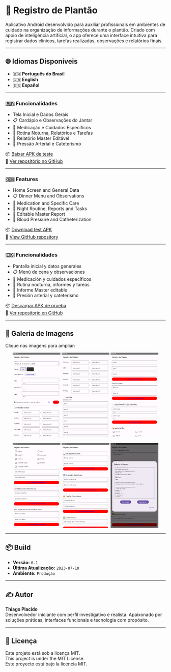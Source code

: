 # 🏥 Registro de Plantão

Aplicativo Android desenvolvido para auxiliar profissionais em ambientes de cuidado na organização de informações durante o plantão. Criado com apoio de inteligência artificial, o app oferece uma interface intuitiva para registrar dados clínicos, tarefas realizadas, observações e relatórios finais.

---

## 🌐 Idiomas Disponíveis

- 🇧🇷 **Português do Brasil**
- 🇬🇧 **English**
- 🇪🇸 **Español**

---

### 🇧🇷 Funcionalidades

- Tela Inicial e Dados Gerais  
- 📋 Cardápio e Observações do Jantar  
- 💊 Medicação e Cuidados Específicos  
- 🌙 Rotina Noturna, Relatórios e Tarefas  
- 📘 Relatório Master Editável  
- 💉 Pressão Arterial e Cateterismo  

📦 [Baixar APK de teste](app-debug.apk)  
🔗 [Ver repositório no GitHub](https://github.com/thiagoplacido/registro-plantao)

---

### 🇬🇧 Features

- Home Screen and General Data  
- 📋 Dinner Menu and Observations  
- 💊 Medication and Specific Care  
- 🌙 Night Routine, Reports and Tasks  
- 📘 Editable Master Report  
- 💉 Blood Pressure and Catheterization  

📦 [Download test APK](app-debug.apk)  
🔗 [View GitHub repository](https://github.com/thiagoplacido/registro-plantao)

---

### 🇪🇸 Funcionalidades

- Pantalla inicial y datos generales  
- 📋 Menú de cena y observaciones  
- 💊 Medicación y cuidados específicos  
- 🌙 Rutina nocturna, informes y tareas  
- 📘 Informe Master editable  
- 💉 Presión arterial y cateterismo  

📦 [Descargar APK de prueba](app-debug.apk)  
🔗 [Ver repositorio en GitHub](https://github.com/thiagoplacido/registro-plantao)

---

## 📸 Galeria de Imagens

Clique nas imagens para ampliar:

<p align="center">
  <a href="screenshots/1.png"><img src="screenshots/1.png" width="150" /></a>
  <a href="screenshots/2.png"><img src="screenshots/2.png" width="150" /></a>
  <a href="screenshots/3.png"><img src="screenshots/3.png" width="150" /></a>
</p>
<p align="center">
  <a href="screenshots/4.png"><img src="screenshots/4.png" width="150" /></a>
  <a href="screenshots/5.png"><img src="screenshots/5.png" width="150" /></a>
  <a href="screenshots/6.png"><img src="screenshots/6.png" width="150" /></a>
</p>

---

## 📦 Build

- **Versão:** `0.1`  
- **Última Atualização:** `2023-07-10`  
- **Ambiente:** `Produção`

---

## ✍️ Autor

**Thiago Placido**  
Desenvolvedor iniciante com perfil investigativo e realista. Apaixonado por soluções práticas, interfaces funcionais e tecnologia com propósito.

---

## 📄 Licença

Este projeto está sob a licença MIT.  
This project is under the MIT License.  
Este proyecto está bajo la licencia MIT.
